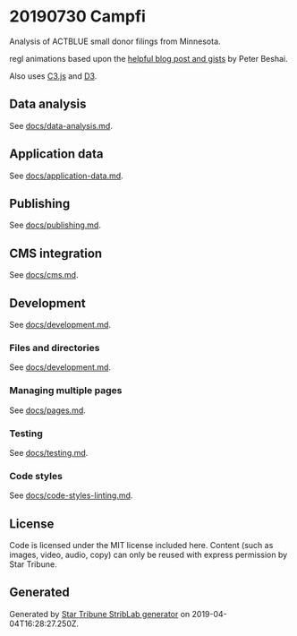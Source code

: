# 20190730 Campfi

Analysis of ACTBLUE small donor filings from Minnesota.

regl animations based upon the [helpful blog post and gists](https://peterbeshai.com/blog/2017-05-26-beautifully-animate-points-with-webgl-and-regl/) by Peter Beshai.

Also uses [C3.js](https://c3js.org/) and [D3](https://d3js.org/).



## Data analysis

_<Describe data and where it comes from.>_

See [docs/data-analysis.md](./docs/data-analysis.md).


## Application data

_<Describe data and where it comes from.>_

See [docs/application-data.md](./docs/application-data.md).

## Publishing

See [docs/publishing.md](./docs/publishing.md).

## CMS integration

See [docs/cms.md](./docs/cms.md).

## Development

See [docs/development.md](./docs/development.md).

### Files and directories

See [docs/development.md](./docs/files-directories.md).

### Managing multiple pages

See [docs/pages.md](./docs/pages.md).

### Testing

See [docs/testing.md](./docs/testing.md).

### Code styles

See [docs/code-styles-linting.md](./docs/code-styles-linting.md).

## License

Code is licensed under the MIT license included here. Content (such as images, video, audio, copy) can only be reused with express permission by Star Tribune.

## Generated

Generated by [Star Tribune StribLab generator](https://github.com/striblab/generator-striblab) on 2019-04-04T16:28:27.250Z.
